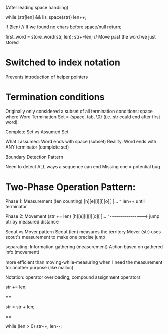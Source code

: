 (After leading space handling)

while (str[len] && !is_space(str))
  len++;

if (!len) // If we found no chars before space/null
  return;

first_word = store_word(str, len);
str+=len; // Move past the word we just stored



# Switched to index notation
Prevents introduction of helper pointers



# Termination conditions
Originally only considered a subset of all termination conditions:
space 
where Word Termination Set = {space, tab, \0} (i.e. str could end after first word)


Complete Set vs Assumed Set

What I assumed: Word ends with space (subset)
Reality: Word ends with ANY terminator (complete set)


Boundary Detection Pattern

Need to detect ALL ways a sequence can end
Missing one = potential bug



# Two-Phase Operation Pattern:

Phase 1: Measurement (len counting)
[h][e][l][l][o][ ]...
 ^
len++ until terminator


Phase 2: Movement (str += len)
[h][e][l][l][o][ ]...
 ^---------------->
jump ptr by measured distance


Scout vs Mover pattern
Scout (len) measures the territory
Mover (str) uses scout's measurement to make one precise jump

separating:
Information gathering (measurement)
Action based on gathered info (movement)

more efficient than moving-while-measuring when I need the measurement for another purpose (like malloc)




Notation: operator overloading, compound assignment operators

str += len;

==

str = str + len;

==

while (len > 0)
    str++, len--;